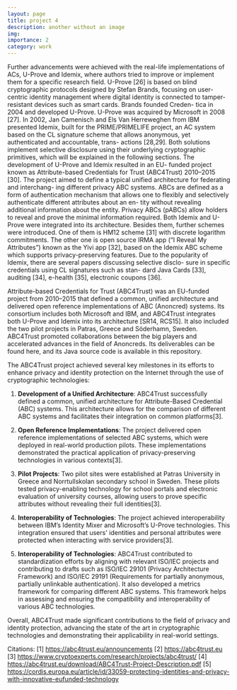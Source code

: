 ```yaml
---
layout: page
title: project 4
description: another without an image
img:
importance: 2
category: work
---
```


Further advancements were achieved with the real-life implementations of ACs, U-Prove and Idemix, where authors tried to improve or implement them for a specific research field. U-Prove [26] is based on blind cryptographic protocols designed by Stefan Brands, focusing on user-centric identity management where digital identity is connected to tamper- resistant devices such as smart cards. Brands founded Creden- tica in 2004 and developed U-Prove. U-Prove was acquired by Microsoft in 2008 [27].
In 2002, Jan Camenisch and Els Van Herreweghen from IBM presented Idemix, built for the PRIME/PRIMELIFE project, an AC system based on the CL signature scheme that allows anonymous, yet authenticated and accountable, trans- actions [28,29]. Both solutions implement selective disclosure using their underlying cryptographic primitives, which will be explained in the following sections.
The development of U-Prove and Idemix resulted in an EU- funded project known as Attribute-based Credentials for Trust (ABC4Trust) 2010–2015 [30]. The project aimed to define a typical unified architecture for federating and interchang- ing different privacy ABC systems. ABCs are defined as a form of authentication mechanism that allows one to flexibly and selectively authenticate different attributes about an en- tity without revealing additional information about the entity. Privacy ABCs (pABCs) allow holders to reveal and prove the minimal information required. Both Idemix and U-Prove were integrated into its architecture. Besides them, further schemes were introduced. One of them is HM12 scheme [31] with discrete logarithm commitments. The other one is open source IRMA app (“I Reveal My Attributes”) known as the Yivi app [32], based on the Idemix ABC scheme which supports privacy-preserving features. Due to the popularity of Idemix, there are several papers discussing selective disclo- sure in specific credentials using CL signatures such as stan- dard Java Cards [33], auditing [34], e-health [35], electronic coupons [36].

Attribute-based Credentials for Trust (ABC4Trust) was an EU-funded project from 2010–2015 that defined a common, unified architecture and delivered open reference implementations of ABC (Anoncred) systems. Its consortium includes both Microsoft and IBM, and ABC4Trust integrates both U-Prove and Idemix into its architecture [SR14, RCS15]. It also included the two pilot projects in Patras, Greece and Söderhamn, Sweden. ABC4Trust promoted collaborations between the big players and accelerated advances in the field of Anoncreds. Its deliverables can be found here, and its Java source code is available in this repository.

The ABC4Trust project achieved several key milestones in its efforts to enhance privacy and identity protection on the Internet through the use of cryptographic technologies:

1. **Development of a Unified Architecture**: ABC4Trust successfully defined a common, unified architecture for Attribute-Based Credential (ABC) systems. This architecture allows for the comparison of different ABC systems and facilitates their integration on common platforms[3].

2. **Open Reference Implementations**: The project delivered open reference implementations of selected ABC systems, which were deployed in real-world production pilots. These implementations demonstrated the practical application of privacy-preserving technologies in various contexts[3].

3. **Pilot Projects**: Two pilot sites were established at Patras University in Greece and Norrtullskolan secondary school in Sweden. These pilots tested privacy-enabling technology for school portals and electronic evaluation of university courses, allowing users to prove specific attributes without revealing their full identities[3].

4. **Interoperability of Technologies**: The project achieved interoperability between IBM’s Identity Mixer and Microsoft’s U-Prove technologies. This integration ensured that users' identities and personal attributes were protected when interacting with service providers[3].

5. **Interoperability of Technologies**: ABC4Trust contributed to standardization efforts by aligning with relevant ISO/IEC projects and contributing to drafts such as ISO/IEC 29101 (Privacy Architecture Framework) and ISO/IEC 29191 (Requirements for partially anonymous, partially unlinkable authentication). It also developed a metrics framework for comparing different ABC systems. This framework helps in assessing and ensuring the compatibility and interoperability of various ABC technologies.


Overall, ABC4Trust made significant contributions to the field of privacy and identity protection, advancing the state of the art in cryptographic technologies and demonstrating their applicability in real-world settings.

Citations:
[1] https://abc4trust.eu/announcements
[2] https://abc4trust.eu
[3] https://www.cryptoexperts.com/research/projects/abc4trust/
[4] https://abc4trust.eu/download/ABC4Trust-Project-Description.pdf
[5] https://cordis.europa.eu/article/id/33059-protecting-identities-and-privacy-with-innovative-eufunded-technology